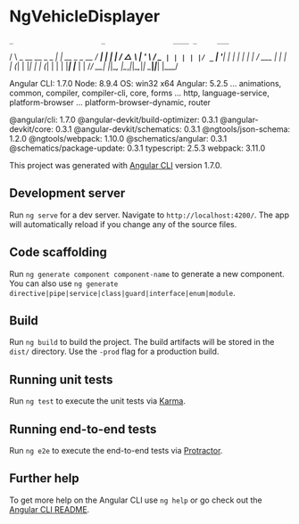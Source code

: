 # NgVehicleDisplayer
    _                      _                 ____ _     ___
   / \   _ __   __ _ _   _| | __ _ _ __     / ___| |   |_ _|
  / △ \ | '_ \ / _` | | | | |/ _` | '__|   | |   | |    | |
 / ___ \| | | | (_| | |_| | | (_| | |      | |___| |___ | |
/_/   \_\_| |_|\__, |\__,_|_|\__,_|_|       \____|_____|___|
               |___/

Angular CLI: 1.7.0
Node: 8.9.4
OS: win32 x64
Angular: 5.2.5
... animations, common, compiler, compiler-cli, core, forms
... http, language-service, platform-browser
... platform-browser-dynamic, router

@angular/cli: 1.7.0
@angular-devkit/build-optimizer: 0.3.1
@angular-devkit/core: 0.3.1
@angular-devkit/schematics: 0.3.1
@ngtools/json-schema: 1.2.0
@ngtools/webpack: 1.10.0
@schematics/angular: 0.3.1
@schematics/package-update: 0.3.1
typescript: 2.5.3
webpack: 3.11.0

This project was generated with [Angular CLI](https://github.com/angular/angular-cli) version 1.7.0.

## Development server

Run `ng serve` for a dev server. Navigate to `http://localhost:4200/`. The app will automatically reload if you change any of the source files.

## Code scaffolding

Run `ng generate component component-name` to generate a new component. You can also use `ng generate directive|pipe|service|class|guard|interface|enum|module`.

## Build

Run `ng build` to build the project. The build artifacts will be stored in the `dist/` directory. Use the `-prod` flag for a production build.

## Running unit tests

Run `ng test` to execute the unit tests via [Karma](https://karma-runner.github.io).

## Running end-to-end tests

Run `ng e2e` to execute the end-to-end tests via [Protractor](http://www.protractortest.org/).

## Further help

To get more help on the Angular CLI use `ng help` or go check out the [Angular CLI README](https://github.com/angular/angular-cli/blob/master/README.md).
